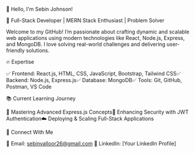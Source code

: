 👋 Hello, I'm Sebin Johnson!

🚀 Full-Stack Developer | MERN Stack Enthusiast | Problem Solver

Welcome to my GitHub! I’m passionate about crafting dynamic and scalable web applications using modern technologies like React, Node.js, Express, and MongoDB. I love solving real-world challenges and delivering user-friendly solutions.

🔥 Expertise

✅ Frontend: React.js, HTML, CSS, JavaScript, Bootstrap, Tailwind CSS✅ 
Backend: Node.js, Express.js✅ 
Database: MongoDB✅ 
Tools: Git, GitHub, Postman, VS Code

📚 Current Learning Journey

🚀 Mastering Advanced Express.js Concepts🔐 Enhancing Security with JWT Authentication☁️ Deploying & Scaling Full-Stack Applications

🌟 Connect With Me

📩 Email: sebinvalloor26@gmail.com 
💼 LinkedIn: [Your LinkedIn Profile]

